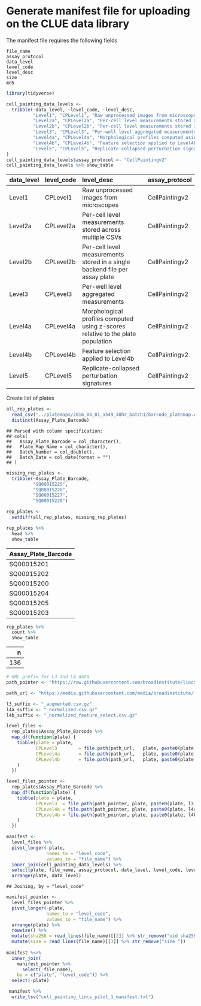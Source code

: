 Generate manifest file for uploading on the CLUE data library
================

The manifest file requires the following fields

    file_name   
    assay_protocol  
    data_level  
    level_code  
    level_desc  
    size
    md5

``` r
library(tidyverse)
```

``` r
cell_painting_data_levels <- 
  tribble(~data_level, ~level_code, ~level_desc,
          "Level1", "CPLevel1", "Raw unprocessed images from microscopes",
          "Level2a", "CPLevel2a", "Per-cell level measurements stored across multiple CSVs", 
          "Level2b", "CPLevel2b", "Per-cell level measurements stored in a single backend file per assay plate", 
          "Level3", "CPLevel3", "Per-well level aggregated measurements",
          "Level4a", "CPLevel4a", "Morphological profiles computed using z-scores relative to the plate population",
          "Level4b", "CPLevel4b", "Feature selection applied to Level4b",
          "Level5", "CPLevel5", "Replicate-collapsed perturbation signatures"
)
cell_painting_data_levels$assay_protocol <- "CellPaintingv2"
cell_painting_data_levels %>% show_table
```

| data\_level | level\_code | level\_desc                                                                     | assay\_protocol |
| :---------- | :---------- | :------------------------------------------------------------------------------ | :-------------- |
| Level1      | CPLevel1    | Raw unprocessed images from microscopes                                         | CellPaintingv2  |
| Level2a     | CPLevel2a   | Per-cell level measurements stored across multiple CSVs                         | CellPaintingv2  |
| Level2b     | CPLevel2b   | Per-cell level measurements stored in a single backend file per assay plate     | CellPaintingv2  |
| Level3      | CPLevel3    | Per-well level aggregated measurements                                          | CellPaintingv2  |
| Level4a     | CPLevel4a   | Morphological profiles computed using z-scores relative to the plate population | CellPaintingv2  |
| Level4b     | CPLevel4b   | Feature selection applied to Level4b                                            | CellPaintingv2  |
| Level5      | CPLevel5    | Replicate-collapsed perturbation signatures                                     | CellPaintingv2  |

Create list of plates

``` r
all_rep_plates <- 
  read_csv("../platemaps/2016_04_01_a549_48hr_batch1/barcode_platemap.csv") %>%
  distinct(Assay_Plate_Barcode)
```

    ## Parsed with column specification:
    ## cols(
    ##   Assay_Plate_Barcode = col_character(),
    ##   Plate_Map_Name = col_character(),
    ##   Batch_Number = col_double(),
    ##   Batch_Date = col_date(format = "")
    ## )

``` r
missing_rep_plates <- 
  tribble(~Assay_Plate_Barcode,
          "SQ00015225",
          "SQ00015226",
          "SQ00015227",
          "SQ00015228")

rep_plates <-
  setdiff(all_rep_plates, missing_rep_plates)

rep_plates %>%
  head %>%
  show_table
```

| Assay\_Plate\_Barcode |
| :-------------------- |
| SQ00015201            |
| SQ00015202            |
| SQ00015200            |
| SQ00015204            |
| SQ00015205            |
| SQ00015203            |

``` r
rep_plates %>%
  count %>%
  show_table
```

|   n |
| --: |
| 136 |

``` r
# URL prefix for L3 and L4 data
path_pointer <- "https://raw.githubusercontent.com/broadinstitute/lincs-cell-painting/master/profiles/2016_04_01_a549_48hr_batch1"

path_url <- "https://media.githubusercontent.com/media/broadinstitute/lincs-cell-painting/master/profiles/2016_04_01_a549_48hr_batch1"

l3_suffix <- "_augmented.csv.gz"
l4a_suffix <- "_normalized.csv.gz"
l4b_suffix <- "_normalized_feature_select.csv.gz"

level_files <- 
  rep_plates$Assay_Plate_Barcode %>%
  map_df(function(plate) {
    tibble(plate = plate,
           CPLevel3        = file.path(path_url,   plate, paste0(plate, l3_suffix)),
           CPLevel4a       = file.path(path_url,   plate, paste0(plate, l4a_suffix)),
           CPLevel4b       = file.path(path_url,   plate, paste0(plate, l4b_suffix))
    )
  })

level_files_pointer <- 
  rep_plates$Assay_Plate_Barcode %>%
  map_df(function(plate) {
    tibble(plate = plate,
           CPLevel3  = file.path(path_pointer, plate, paste0(plate, l3_suffix)),
           CPLevel4a = file.path(path_pointer, plate, paste0(plate, l4a_suffix)),
           CPLevel4b = file.path(path_pointer, plate, paste0(plate, l4b_suffix))
    )
  })
```

``` r
manifest <- 
  level_files %>% 
  pivot_longer(-plate, 
               names_to = "level_code",
               values_to = "file_name") %>% 
  inner_join(cell_painting_data_levels) %>%
  select(plate, file_name, assay_protocol, data_level, level_code, level_desc) %>%
  arrange(plate, data_level) 
```

    ## Joining, by = "level_code"

``` r
manifest_pointer <-
  level_files_pointer %>% 
  pivot_longer(-plate, 
               names_to = "level_code",
               values_to = "file_name") %>% 
  arrange(plate) %>%
  rowwise() %>%
  mutate(sha256 = read_lines(file_name)[[2]] %>% str_remove("oid sha256:")) %>%
  mutate(size = read_lines(file_name)[[3]] %>% str_remove("size "))
  
manifest %<>%
  inner_join(
    manifest_pointer %>% 
      select(-file_name),
    by = c("plate", "level_code")) %>%
  select(-plate)

 manifest %>%
  write_tsv("cell_painting_lincs_pilot_1_manifest.txt")
```

